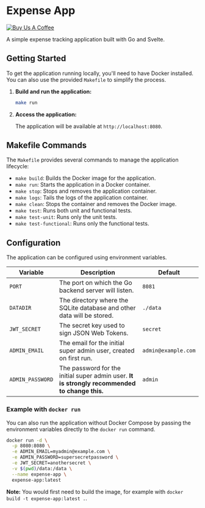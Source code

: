 # Expense App

[![Buy Us A Coffee](https://www.buymeacoffee.com/assets/img/custom_images/orange_img.png)](https://www.buymeacoffee.com/jmrenouard)

A simple expense tracking application built with Go and Svelte.

## Getting Started

To get the application running locally, you'll need to have Docker installed. You can also use the provided `Makefile` to simplify the process.

1.  **Build and run the application:**

    ```bash
    make run
    ```

2.  **Access the application:**

    The application will be available at `http://localhost:8080`.

## Makefile Commands

The `Makefile` provides several commands to manage the application lifecycle:

*   `make build`: Builds the Docker image for the application.
*   `make run`: Starts the application in a Docker container.
*   `make stop`: Stops and removes the application container.
*   `make logs`: Tails the logs of the application container.
*   `make clean`: Stops the container and removes the Docker image.
*   `make test`: Runs both unit and functional tests.
*   `make test-unit`: Runs only the unit tests.
*   `make test-functional`: Runs only the functional tests.

## Configuration

The application can be configured using environment variables.

| Variable           | Description                                                                                                | Default               |
| ------------------ | ---------------------------------------------------------------------------------------------------------- | --------------------- |
| `PORT`             | The port on which the Go backend server will listen.                                                       | `8081`                |
| `DATADIR`          | The directory where the SQLite database and other data will be stored.                                     | `./data`              |
| `JWT_SECRET`       | The secret key used to sign JSON Web Tokens.                                                               | `secret`              |
| `ADMIN_EMAIL`      | The email for the initial super admin user, created on first run.                                          | `admin@example.com`   |
| `ADMIN_PASSWORD`   | The password for the initial super admin user. **It is strongly recommended to change this.**                | `admin`               |

### Example with `docker run`

You can also run the application without Docker Compose by passing the environment variables directly to the `docker run` command.

```bash
docker run -d \
  -p 8080:8080 \
  -e ADMIN_EMAIL=myadmin@example.com \
  -e ADMIN_PASSWORD=supersecretpassword \
  -e JWT_SECRET=anothersecret \
  -v $(pwd)/data:/data \
  --name expense-app \
  expense-app:latest
```

**Note:** You would first need to build the image, for example with `docker build -t expense-app:latest .`.
